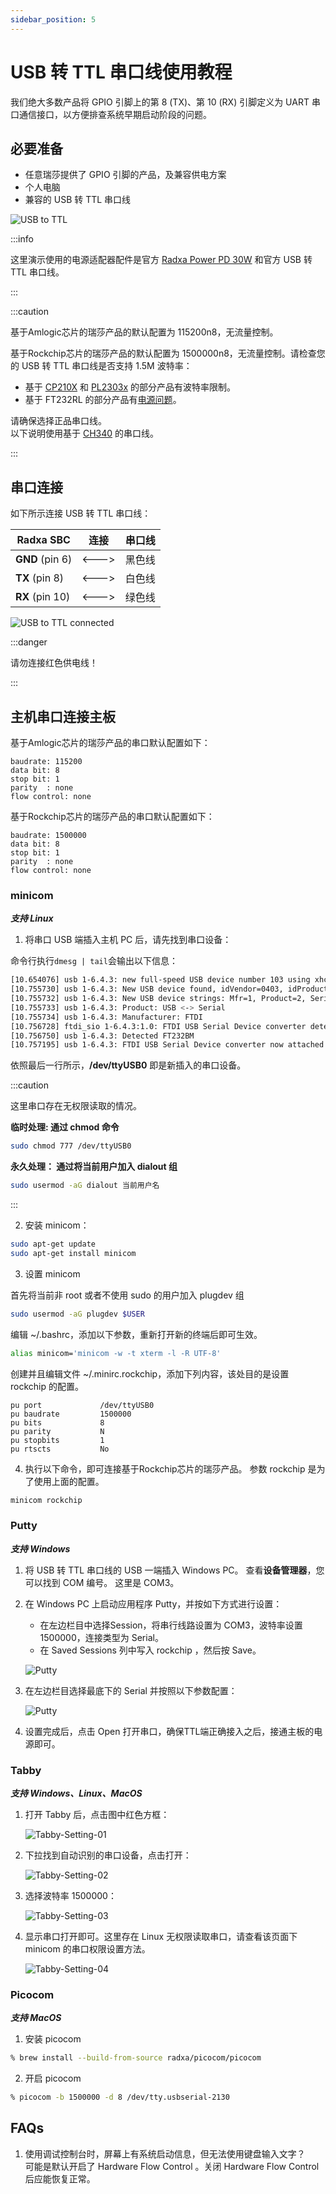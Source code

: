 ```yaml
---
sidebar_position: 5
---
```


# USB 转 TTL 串口线使用教程

我们绝大多数产品将 GPIO 引脚上的第 8 (TX)、第 10 (RX) 引脚定义为 UART 串口通信接口，以方便排查系统早期启动阶段的问题。

## 必要准备

- 任意瑞莎提供了 GPIO 引脚的产品，及兼容供电方案
- 个人电脑
- 兼容的 USB 转 TTL 串口线

![USB to TTL](/img/accessories/600px-Usb2ttl-cable-definition.webp)

:::info

这里演示使用的电源适配器配件是官方 [Radxa Power PD 30W](../../../accessories/pd_30w) 和官方 USB 转 TTL 串口线。

:::

:::caution

基于Amlogic芯片的瑞莎产品的默认配置为 115200n8，无流量控制。

基于Rockchip芯片的瑞莎产品的默认配置为 1500000n8，无流量控制。请检查您的 USB 转 TTL 串口线是否支持 1.5M 波特率：

- 基于 [CP210X](https://www.silabs.com/interface/usb-bridges) 和 [PL2303x](https://www.prolific.com.tw/US/index.aspx) 的部分产品有波特率限制。
- 基于 FT232RL 的部分产品有[电源问题](https://forum.radxa.com/t/u-boot-cant-boot-with-serial-console-attached/7684)。

请确保选择正品串口线。  
以下说明使用基于 [CH340](http://wch-ic.com/products/CH340.html) 的串口线。

:::

## 串口连接

如下所示连接 USB 转 TTL 串口线：

| Radxa SBC       | 连接  | 串口线 |
| --------------- | ----- | ------ |
| **GND** (pin 6) | <---> | 黑色线 |
| **TX** (pin 8)  | <---> | 白色线 |
| **RX** (pin 10) | <---> | 绿色线 |

![USB to TTL connected](/img/accessories/1000px-Serial-connection.webp)

:::danger

请勿连接红色供电线！

:::

## 主机串口连接主板

基于Amlogic芯片的瑞莎产品的串口默认配置如下：

```
baudrate: 115200
data bit: 8
stop bit: 1
parity  : none
flow control: none
```

基于Rockchip芯片的瑞莎产品的串口默认配置如下：

```
baudrate: 1500000
data bit: 8
stop bit: 1
parity  : none
flow control: none
```

### minicom

**_支持 Linux_**

1. 将串口 USB 端插入主机 PC 后，请先找到串口设备：

命令行执行`dmesg | tail`会输出以下信息：

```bash
[10.654076] usb 1-6.4.3: new full-speed USB device number 103 using xhci_hcd
[10.755730] usb 1-6.4.3: New USB device found, idVendor=0403, idProduct=6001
[10.755732] usb 1-6.4.3: New USB device strings: Mfr=1, Product=2, SerialNumber=0
[10.755733] usb 1-6.4.3: Product: USB <-> Serial
[10.755734] usb 1-6.4.3: Manufacturer: FTDI
[10.756728] ftdi_sio 1-6.4.3:1.0: FTDI USB Serial Device converter detected
[10.756750] usb 1-6.4.3: Detected FT232BM
[10.757195] usb 1-6.4.3: FTDI USB Serial Device converter now attached to ttyUSB0
```

依照最后一行所示，**/dev/ttyUSB0** 即是新插入的串口设备。

:::caution

这里串口存在无权限读取的情况。

**临时处理: 通过 chmod 命令**

```bash
sudo chmod 777 /dev/ttyUSB0
```

**永久处理： 通过将当前用户加入 dialout 组**

```bash
sudo usermod -aG dialout 当前用户名
```

:::

2. 安装 minicom：

```bash
sudo apt-get update
sudo apt-get install minicom
```

3. 设置 minicom

首先将当前非 root 或者不使用 sudo 的用户加入 plugdev 组

```bash
sudo usermod -aG plugdev $USER
```

编辑 ~/.bashrc，添加以下参数，重新打开新的终端后即可生效。

```bash
alias minicom='minicom -w -t xterm -l -R UTF-8'
```

创建并且编辑文件 ~/.minirc.rockchip，添加下列内容，该处目的是设置 rockchip 的配置。

```
pu port             /dev/ttyUSB0
pu baudrate         1500000
pu bits             8
pu parity           N
pu stopbits         1
pu rtscts           No
```

4. 执行以下命令，即可连接基于Rockchip芯片的瑞莎产品。 参数 rockchip 是为了使用上面的配置。

```bash
minicom rockchip
```

### Putty

**_支持 Windows_**

1. 将 USB 转 TTL 串口线的 USB 一端插入 Windows PC。 查看**设备管理器**，您可以找到 COM 编号。 这里是 COM3。

2. 在 Windows PC 上启动应用程序 Putty，并按如下方式进行设置：

   - 在左边栏目中选择Session，将串行线路设置为 COM3，波特率设置 1500000，连接类型为 Serial。
   - 在 Saved Sessions 列中写入 rockchip ，然后按 Save。

   ![Putty](/img/configuration/Putty-setting-session.webp)

3. 在左边栏目选择最底下的 Serial 并按照以下参数配置：

   ![Putty](/img/configuration/Putty-setting-serial.webp)

4. 设置完成后，点击 Open 打开串口，确保TTL端正确接入之后，接通主板的电源即可。

### Tabby

**_支持 Windows、Linux、MacOS_**

1. 打开 Tabby 后，点击图中红色方框：

   ![Tabby-Setting-01](/img/configuration/rock-5b-tabby-01.webp)

2. 下拉找到自动识别的串口设备，点击打开：

   ![Tabby-Setting-02](/img/configuration/rock-5b-tabby-02.webp)

3. 选择波特率 1500000：

   ![Tabby-Setting-03](/img/configuration/rock-5b-tabby-03.webp)

4. 显示串口打开即可。这里存在 Linux 无权限读取串口，请查看该页面下 minicom 的串口权限设置方法。

   ![Tabby-Setting-04](/img/configuration/rock-5b-tabby-04.webp)

### Picocom

**_支持 MacOS_**

1. 安装 picocom

```bash
% brew install --build-from-source radxa/picocom/picocom
```

2. 开启 picocom

```bash
% picocom -b 1500000 -d 8 /dev/tty.usbserial-2130
```

## FAQs

1. 使用调试控制台时，屏幕上有系统启动信息，但无法使用键盘输入文字？  
   可能是默认开启了 Hardware Flow Control 。关闭 Hardware Flow Control后应能恢复正常。
